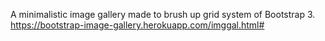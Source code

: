 A minimalistic image gallery made to brush up grid system of Bootstrap 3.
https://bootstrap-image-gallery.herokuapp.com/imggal.html#
